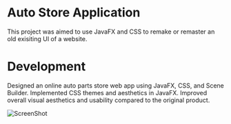

# Auto Store Application
This project was aimed to use JavaFX and CSS to remake or remaster an old exisiting UI of a website. 

# Development
Designed an online auto parts store web app using JavaFX, CSS, and Scene Builder.
Implemented CSS themes and aesthetics in JavaFX.
Improved overall visual aesthetics and usability compared to the original product.

![ScreenShot](https://github.com/peter103/Personal-Projects/blob/master/Auto%20Store%20Application/MainPage.jpg)




